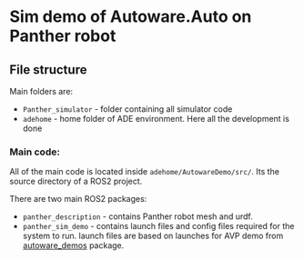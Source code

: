 #  Sim demo of Autoware.Auto on Panther robot


## File structure

Main folders are:
- `Panther_simulator` - folder containing all simulator code
- `adehome` - home folder of ADE environment. Here all the development is done


### Main code:

All of the main code is located inside `adehome/AutowareDemo/src/`. Its the source directory of a ROS2 project.

There are two main ROS2 packages:
- `panther_description` - contains Panther robot mesh and urdf.
- `panther_sim_demo` - contains launch files and config files required for the system to run. launch files are based on launches for AVP demo from [autoware_demos](https://gitlab.com/autowarefoundation/autoware.auto/AutowareAuto/-/tree/master/src/launch/autoware_demos) package.
 


